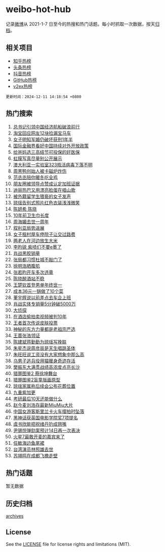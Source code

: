 # weibo-hot-hub

记录[微博](https://www.weibo.com)从 2021-1-7 日至今的热搜和热门话题。每小时抓取一次数据，按天[归档](archives)。

## 相关项目

- [知乎热榜](https://github.com/lonnyzhang423/zhihu-hot-hub)
- [头条热榜](https://github.com/lonnyzhang423/toutiao-hot-hub)
- [抖音热榜](https://github.com/lonnyzhang423/douyin-hot-hub)
- [GitHub热榜](https://github.com/lonnyzhang423/github-hot-hub)
- [v2ex热榜](https://github.com/lonnyzhang423/v2ex-hot-hub)


`更新时间：2024-12-11 14:18:54 +0800`

## 热门搜索

1. [总书记引领中国经济航船破浪前行](https://m.weibo.cn/search?containerid=100103type%3D1%26t%3D10%26q%3D%23%E6%80%BB%E4%B9%A6%E8%AE%B0%E5%BC%95%E9%A2%86%E4%B8%AD%E5%9B%BD%E7%BB%8F%E6%B5%8E%E8%88%AA%E8%88%B9%E7%A0%B4%E6%B5%AA%E5%89%8D%E8%A1%8C%23&stream_entry_id=51&isnewpage=1&extparam=seat%3D1%26cate%3D10103%26pos%3D0%26filter_type%3Drealtimehot%26stream_entry_id%3D51%26c_type%3D51%26q%3D%2523%25E6%2580%25BB%25E4%25B9%25A6%25E8%25AE%25B0%25E5%25BC%2595%25E9%25A2%2586%25E4%25B8%25AD%25E5%259B%25BD%25E7%25BB%258F%25E6%25B5%258E%25E8%2588%25AA%25E8%2588%25B9%25E7%25A0%25B4%25E6%25B5%25AA%25E5%2589%258D%25E8%25A1%258C%2523%26dgr%3D0%26display_time%3D1733897932%26pre_seqid%3D173389793282103140702131)
1. [淘宝回应网友12块捡漏宝马车](https://m.weibo.cn/search?containerid=100103type%3D1%26t%3D10%26q%3D%23%E6%B7%98%E5%AE%9D%E5%9B%9E%E5%BA%94%E7%BD%91%E5%8F%8B12%E5%9D%97%E6%8D%A1%E6%BC%8F%E5%AE%9D%E9%A9%AC%E8%BD%A6%23&stream_entry_id=31&isnewpage=1&extparam=seat%3D1%26flag%3D1%26filter_type%3Drealtimehot%26realpos%3D1%26c_type%3D31%26pos%3D0%26cate%3D5001%26lcate%3D5001%26stream_entry_id%3D31%26band_rank%3D1%26q%3D%2523%25E6%25B7%2598%25E5%25AE%259D%25E5%259B%259E%25E5%25BA%2594%25E7%25BD%2591%25E5%258F%258B12%25E5%259D%2597%25E6%258D%25A1%25E6%25BC%258F%25E5%25AE%259D%25E9%25A9%25AC%25E8%25BD%25A6%2523%26dgr%3D0%26display_time%3D1733897932%26pre_seqid%3D173389793282103140702131)
1. [女子明知军婚仍破坏获刑1年半](https://m.weibo.cn/search?containerid=100103type%3D1%26t%3D10%26q%3D%23%E5%A5%B3%E5%AD%90%E6%98%8E%E7%9F%A5%E5%86%9B%E5%A9%9A%E4%BB%8D%E7%A0%B4%E5%9D%8F%E8%8E%B7%E5%88%911%E5%B9%B4%E5%8D%8A%23&stream_entry_id=31&isnewpage=1&extparam=seat%3D1%26flag%3D1%26filter_type%3Drealtimehot%26realpos%3D2%26c_type%3D31%26pos%3D1%26cate%3D5001%26lcate%3D5001%26stream_entry_id%3D31%26band_rank%3D2%26q%3D%2523%25E5%25A5%25B3%25E5%25AD%2590%25E6%2598%258E%25E7%259F%25A5%25E5%2586%259B%25E5%25A9%259A%25E4%25BB%258D%25E7%25A0%25B4%25E5%259D%258F%25E8%258E%25B7%25E5%2588%25911%25E5%25B9%25B4%25E5%258D%258A%2523%26dgr%3D0%26display_time%3D1733897932%26pre_seqid%3D173389793282103140702131)
1. [国际金融界看好中国持续对外开放政策](https://m.weibo.cn/search?containerid=100103type%3D1%26t%3D10%26q%3D%23%E5%9B%BD%E9%99%85%E9%87%91%E8%9E%8D%E7%95%8C%E7%9C%8B%E5%A5%BD%E4%B8%AD%E5%9B%BD%E6%8C%81%E7%BB%AD%E5%AF%B9%E5%A4%96%E5%BC%80%E6%94%BE%E6%94%BF%E7%AD%96%23&stream_entry_id=31&isnewpage=1&extparam=seat%3D1%26flag%3D0%26filter_type%3Drealtimehot%26realpos%3D3%26c_type%3D31%26pos%3D2%26cate%3D5001%26lcate%3D5001%26stream_entry_id%3D31%26band_rank%3D3%26q%3D%2523%25E5%259B%25BD%25E9%2599%2585%25E9%2587%2591%25E8%259E%258D%25E7%2595%258C%25E7%259C%258B%25E5%25A5%25BD%25E4%25B8%25AD%25E5%259B%25BD%25E6%258C%2581%25E7%25BB%25AD%25E5%25AF%25B9%25E5%25A4%2596%25E5%25BC%2580%25E6%2594%25BE%25E6%2594%25BF%25E7%25AD%2596%2523%26dgr%3D0%26display_time%3D1733897932%26pre_seqid%3D173389793282103140702131)
1. [给爸妈选三高结节可投保的好医保](https://m.weibo.cn/search?containerid=100103type%3D1%26t%3D10%26q%3D%23%E7%BB%99%E7%88%B8%E5%A6%88%E9%80%89%E4%B8%89%E9%AB%98%E7%BB%93%E8%8A%82%E5%8F%AF%E6%8A%95%E4%BF%9D%E7%9A%84%E5%A5%BD%E5%8C%BB%E4%BF%9D%23&stream_entry_id=31&isnewpage=1&extparam=seat%3D1%26adid%3D267642%26filter_type%3Drealtimehot%26c_type%3D31%26pos%3D3%26cate%3D5001%26lcate%3D5001%26is_ad_pos%3D1%26topic_ad%3D1%26stream_entry_id%3D31%26band_rank%3D4%26q%3D%2523%25E7%25BB%2599%25E7%2588%25B8%25E5%25A6%2588%25E9%2580%2589%25E4%25B8%2589%25E9%25AB%2598%25E7%25BB%2593%25E8%258A%2582%25E5%258F%25AF%25E6%258A%2595%25E4%25BF%259D%25E7%259A%2584%25E5%25A5%25BD%25E5%258C%25BB%25E4%25BF%259D%2523%26dgr%3D0%26display_time%3D1733897932%26pre_seqid%3D173389793282103140702131)
1. [虹膜写真尽量别公开展示](https://m.weibo.cn/search?containerid=100103type%3D1%26t%3D10%26q%3D%23%E8%99%B9%E8%86%9C%E5%86%99%E7%9C%9F%E5%B0%BD%E9%87%8F%E5%88%AB%E5%85%AC%E5%BC%80%E5%B1%95%E7%A4%BA%23&stream_entry_id=31&isnewpage=1&extparam=seat%3D1%26flag%3D1%26filter_type%3Drealtimehot%26realpos%3D4%26c_type%3D31%26pos%3D4%26cate%3D5001%26lcate%3D5001%26stream_entry_id%3D31%26band_rank%3D4%26q%3D%2523%25E8%2599%25B9%25E8%2586%259C%25E5%2586%2599%25E7%259C%259F%25E5%25B0%25BD%25E9%2587%258F%25E5%2588%25AB%25E5%2585%25AC%25E5%25BC%2580%25E5%25B1%2595%25E7%25A4%25BA%2523%26dgr%3D0%26display_time%3D1733897932%26pre_seqid%3D173389793282103140702131)
1. [澳大利亚一实验室323瓶活病毒下落不明](https://m.weibo.cn/search?containerid=100103type%3D1%26t%3D10%26q%3D%23%E6%BE%B3%E5%A4%A7%E5%88%A9%E4%BA%9A%E4%B8%80%E5%AE%9E%E9%AA%8C%E5%AE%A4323%E7%93%B6%E6%B4%BB%E7%97%85%E6%AF%92%E4%B8%8B%E8%90%BD%E4%B8%8D%E6%98%8E%23&stream_entry_id=31&isnewpage=1&extparam=seat%3D1%26flag%3D0%26filter_type%3Drealtimehot%26realpos%3D5%26c_type%3D31%26pos%3D5%26cate%3D5001%26lcate%3D5001%26stream_entry_id%3D31%26band_rank%3D5%26q%3D%2523%25E6%25BE%25B3%25E5%25A4%25A7%25E5%2588%25A9%25E4%25BA%259A%25E4%25B8%2580%25E5%25AE%259E%25E9%25AA%258C%25E5%25AE%25A4323%25E7%2593%25B6%25E6%25B4%25BB%25E7%2597%2585%25E6%25AF%2592%25E4%25B8%258B%25E8%2590%25BD%25E4%25B8%258D%25E6%2598%258E%2523%26dgr%3D0%26display_time%3D1733897932%26pre_seqid%3D173389793282103140702131)
1. [周黑鸭创始人被卡磁炉炸伤](https://m.weibo.cn/search?containerid=100103type%3D1%26t%3D10%26q%3D%23%E5%91%A8%E9%BB%91%E9%B8%AD%E5%88%9B%E5%A7%8B%E4%BA%BA%E8%A2%AB%E5%8D%A1%E7%A3%81%E7%82%89%E7%82%B8%E4%BC%A4%23&stream_entry_id=31&isnewpage=1&extparam=seat%3D1%26flag%3D2%26filter_type%3Drealtimehot%26realpos%3D6%26c_type%3D31%26pos%3D6%26cate%3D5001%26lcate%3D5001%26stream_entry_id%3D31%26band_rank%3D6%26q%3D%2523%25E5%2591%25A8%25E9%25BB%2591%25E9%25B8%25AD%25E5%2588%259B%25E5%25A7%258B%25E4%25BA%25BA%25E8%25A2%25AB%25E5%258D%25A1%25E7%25A3%2581%25E7%2582%2589%25E7%2582%25B8%25E4%25BC%25A4%2523%26dgr%3D0%26display_time%3D1733897932%26pre_seqid%3D173389793282103140702131)
1. [范丞丞陪你暖冬吃全鸡](https://m.weibo.cn/search?containerid=100103type%3D1%26t%3D10%26q%3D%23%E8%8C%83%E4%B8%9E%E4%B8%9E%E9%99%AA%E4%BD%A0%E6%9A%96%E5%86%AC%E5%90%83%E5%85%A8%E9%B8%A1%23&stream_entry_id=31&isnewpage=1&extparam=seat%3D1%26adid%3D267783%26filter_type%3Drealtimehot%26c_type%3D31%26pos%3D7%26cate%3D5001%26lcate%3D5001%26is_ad_pos%3D1%26topic_ad%3D1%26stream_entry_id%3D31%26band_rank%3D7%26q%3D%2523%25E8%258C%2583%25E4%25B8%259E%25E4%25B8%259E%25E9%2599%25AA%25E4%25BD%25A0%25E6%259A%2596%25E5%2586%25AC%25E5%2590%2583%25E5%2585%25A8%25E9%25B8%25A1%2523%26dgr%3D0%26display_time%3D1733897932%26pre_seqid%3D173389793282103140702131)
1. [朋友圈被领导点赞成认定加班证据](https://m.weibo.cn/search?containerid=100103type%3D1%26t%3D10%26q%3D%23%E6%9C%8B%E5%8F%8B%E5%9C%88%E8%A2%AB%E9%A2%86%E5%AF%BC%E7%82%B9%E8%B5%9E%E6%88%90%E8%AE%A4%E5%AE%9A%E5%8A%A0%E7%8F%AD%E8%AF%81%E6%8D%AE%23&stream_entry_id=31&isnewpage=1&extparam=seat%3D1%26flag%3D0%26filter_type%3Drealtimehot%26realpos%3D7%26c_type%3D31%26pos%3D8%26cate%3D5001%26lcate%3D5001%26stream_entry_id%3D31%26band_rank%3D7%26q%3D%2523%25E6%259C%258B%25E5%258F%258B%25E5%259C%2588%25E8%25A2%25AB%25E9%25A2%2586%25E5%25AF%25BC%25E7%2582%25B9%25E8%25B5%259E%25E6%2588%2590%25E8%25AE%25A4%25E5%25AE%259A%25E5%258A%25A0%25E7%258F%25AD%25E8%25AF%2581%25E6%258D%25AE%2523%26dgr%3D0%26display_time%3D1733897932%26pre_seqid%3D173389793282103140702131)
1. [迪丽热巴又用漂亮脸蛋在唱山歌](https://m.weibo.cn/search?containerid=100103type%3D1%26t%3D10%26q%3D%23%E8%BF%AA%E4%B8%BD%E7%83%AD%E5%B7%B4%E5%8F%88%E7%94%A8%E6%BC%82%E4%BA%AE%E8%84%B8%E8%9B%8B%E5%9C%A8%E5%94%B1%E5%B1%B1%E6%AD%8C%23&stream_entry_id=31&isnewpage=1&extparam=seat%3D1%26flag%3D1%26filter_type%3Drealtimehot%26realpos%3D8%26c_type%3D31%26pos%3D9%26cate%3D5001%26lcate%3D5001%26stream_entry_id%3D31%26band_rank%3D8%26q%3D%2523%25E8%25BF%25AA%25E4%25B8%25BD%25E7%2583%25AD%25E5%25B7%25B4%25E5%258F%2588%25E7%2594%25A8%25E6%25BC%2582%25E4%25BA%25AE%25E8%2584%25B8%25E8%259B%258B%25E5%259C%25A8%25E5%2594%25B1%25E5%25B1%25B1%25E6%25AD%258C%2523%26dgr%3D0%26display_time%3D1733897932%26pre_seqid%3D173389793282103140702131)
1. [被外籍留学生猥亵的女子发声](https://m.weibo.cn/search?containerid=100103type%3D1%26t%3D10%26q%3D%23%E8%A2%AB%E5%A4%96%E7%B1%8D%E7%95%99%E5%AD%A6%E7%94%9F%E7%8C%A5%E4%BA%B5%E7%9A%84%E5%A5%B3%E5%AD%90%E5%8F%91%E5%A3%B0%23&stream_entry_id=31&isnewpage=1&extparam=seat%3D1%26flag%3D0%26filter_type%3Drealtimehot%26realpos%3D9%26c_type%3D31%26pos%3D10%26cate%3D5001%26lcate%3D5001%26stream_entry_id%3D31%26band_rank%3D9%26q%3D%2523%25E8%25A2%25AB%25E5%25A4%2596%25E7%25B1%258D%25E7%2595%2599%25E5%25AD%25A6%25E7%2594%259F%25E7%258C%25A5%25E4%25BA%25B5%25E7%259A%2584%25E5%25A5%25B3%25E5%25AD%2590%25E5%258F%2591%25E5%25A3%25B0%2523%26dgr%3D0%26display_time%3D1733897932%26pre_seqid%3D173389793282103140702131)
1. [琼瑶告别式照片红色衣装浅浅微笑](https://m.weibo.cn/search?containerid=100103type%3D1%26t%3D10%26q%3D%23%E7%90%BC%E7%91%B6%E5%91%8A%E5%88%AB%E5%BC%8F%E7%85%A7%E7%89%87%E7%BA%A2%E8%89%B2%E8%A1%A3%E8%A3%85%E6%B5%85%E6%B5%85%E5%BE%AE%E7%AC%91%23&stream_entry_id=31&isnewpage=1&extparam=seat%3D1%26flag%3D1%26filter_type%3Drealtimehot%26realpos%3D10%26c_type%3D31%26pos%3D11%26cate%3D5001%26lcate%3D5001%26stream_entry_id%3D31%26band_rank%3D10%26q%3D%2523%25E7%2590%25BC%25E7%2591%25B6%25E5%2591%258A%25E5%2588%25AB%25E5%25BC%258F%25E7%2585%25A7%25E7%2589%2587%25E7%25BA%25A2%25E8%2589%25B2%25E8%25A1%25A3%25E8%25A3%2585%25E6%25B5%2585%25E6%25B5%2585%25E5%25BE%25AE%25E7%25AC%2591%2523%26dgr%3D0%26display_time%3D1733897932%26pre_seqid%3D173389793282103140702131)
1. [陈妍希 陈晓](https://m.weibo.cn/search?containerid=100103type%3D1%26t%3D10%26q%3D%E9%99%88%E5%A6%8D%E5%B8%8C+%E9%99%88%E6%99%93&stream_entry_id=31&isnewpage=1&extparam=seat%3D1%26flag%3D2%26filter_type%3Drealtimehot%26realpos%3D11%26c_type%3D31%26pos%3D12%26cate%3D5001%26lcate%3D5001%26stream_entry_id%3D31%26band_rank%3D11%26q%3D%25E9%2599%2588%25E5%25A6%258D%25E5%25B8%258C%2520%25E9%2599%2588%25E6%2599%2593%26dgr%3D0%26display_time%3D1733897932%26pre_seqid%3D173389793282103140702131)
1. [10年前卫生巾长度](https://m.weibo.cn/search?containerid=100103type%3D1%26t%3D10%26q%3D%2310%E5%B9%B4%E5%89%8D%E5%8D%AB%E7%94%9F%E5%B7%BE%E9%95%BF%E5%BA%A6%23&stream_entry_id=31&isnewpage=1&extparam=seat%3D1%26flag%3D1%26filter_type%3Drealtimehot%26realpos%3D12%26c_type%3D31%26pos%3D13%26cate%3D5001%26lcate%3D5001%26stream_entry_id%3D31%26band_rank%3D12%26q%3D%252310%25E5%25B9%25B4%25E5%2589%258D%25E5%258D%25AB%25E7%2594%259F%25E5%25B7%25BE%25E9%2595%25BF%25E5%25BA%25A6%2523%26dgr%3D0%26display_time%3D1733897932%26pre_seqid%3D173389793282103140702131)
1. [周海媚去世一周年](https://m.weibo.cn/search?containerid=100103type%3D1%26t%3D10%26q%3D%23%E5%91%A8%E6%B5%B7%E5%AA%9A%E5%8E%BB%E4%B8%96%E4%B8%80%E5%91%A8%E5%B9%B4%23&stream_entry_id=31&isnewpage=1&extparam=seat%3D1%26flag%3D1%26filter_type%3Drealtimehot%26realpos%3D13%26c_type%3D31%26pos%3D14%26cate%3D5001%26lcate%3D5001%26stream_entry_id%3D31%26band_rank%3D13%26q%3D%2523%25E5%2591%25A8%25E6%25B5%25B7%25E5%25AA%259A%25E5%258E%25BB%25E4%25B8%2596%25E4%25B8%2580%25E5%2591%25A8%25E5%25B9%25B4%2523%26dgr%3D0%26display_time%3D1733897932%26pre_seqid%3D173389793282103140702131)
1. [叙利亚局势进展](https://m.weibo.cn/search?containerid=100103type%3D1%26t%3D10%26q%3D%23%E5%8F%99%E5%88%A9%E4%BA%9A%E5%B1%80%E5%8A%BF%E8%BF%9B%E5%B1%95%23&stream_entry_id=31&isnewpage=1&extparam=seat%3D1%26flag%3D0%26filter_type%3Drealtimehot%26realpos%3D14%26c_type%3D31%26pos%3D15%26cate%3D5001%26lcate%3D5001%26stream_entry_id%3D31%26band_rank%3D14%26q%3D%2523%25E5%258F%2599%25E5%2588%25A9%25E4%25BA%259A%25E5%25B1%2580%25E5%258A%25BF%25E8%25BF%259B%25E5%25B1%2595%2523%26dgr%3D0%26display_time%3D1733897932%26pre_seqid%3D173389793282103140702131)
1. [女子租村屋车停院子让交过路费](https://m.weibo.cn/search?containerid=100103type%3D1%26t%3D10%26q%3D%23%E5%A5%B3%E5%AD%90%E7%A7%9F%E6%9D%91%E5%B1%8B%E8%BD%A6%E5%81%9C%E9%99%A2%E5%AD%90%E8%AE%A9%E4%BA%A4%E8%BF%87%E8%B7%AF%E8%B4%B9%23&stream_entry_id=31&isnewpage=1&extparam=seat%3D1%26flag%3D1%26filter_type%3Drealtimehot%26realpos%3D15%26c_type%3D31%26pos%3D16%26cate%3D5001%26lcate%3D5001%26stream_entry_id%3D31%26band_rank%3D15%26q%3D%2523%25E5%25A5%25B3%25E5%25AD%2590%25E7%25A7%259F%25E6%259D%2591%25E5%25B1%258B%25E8%25BD%25A6%25E5%2581%259C%25E9%2599%25A2%25E5%25AD%2590%25E8%25AE%25A9%25E4%25BA%25A4%25E8%25BF%2587%25E8%25B7%25AF%25E8%25B4%25B9%2523%26dgr%3D0%26display_time%3D1733897932%26pre_seqid%3D173389793282103140702131)
1. [两老人在河边放生大米](https://m.weibo.cn/search?containerid=100103type%3D1%26t%3D10%26q%3D%23%E4%B8%A4%E8%80%81%E4%BA%BA%E5%9C%A8%E6%B2%B3%E8%BE%B9%E6%94%BE%E7%94%9F%E5%A4%A7%E7%B1%B3%23&stream_entry_id=31&isnewpage=1&extparam=seat%3D1%26flag%3D0%26filter_type%3Drealtimehot%26realpos%3D16%26c_type%3D31%26pos%3D17%26cate%3D5001%26lcate%3D5001%26stream_entry_id%3D31%26band_rank%3D16%26q%3D%2523%25E4%25B8%25A4%25E8%2580%2581%25E4%25BA%25BA%25E5%259C%25A8%25E6%25B2%25B3%25E8%25BE%25B9%25E6%2594%25BE%25E7%2594%259F%25E5%25A4%25A7%25E7%25B1%25B3%2523%26dgr%3D0%26display_time%3D1733897932%26pre_seqid%3D173389793282103140702131)
1. [李昀锐 紫啧们不要e墨了](https://m.weibo.cn/search?containerid=100103type%3D1%26t%3D10%26q%3D%E6%9D%8E%E6%98%80%E9%94%90+%E7%B4%AB%E5%95%A7%E4%BB%AC%E4%B8%8D%E8%A6%81e%E5%A2%A8%E4%BA%86&stream_entry_id=31&isnewpage=1&extparam=seat%3D1%26flag%3D0%26filter_type%3Drealtimehot%26realpos%3D17%26c_type%3D31%26pos%3D18%26cate%3D5001%26lcate%3D5001%26stream_entry_id%3D31%26band_rank%3D17%26q%3D%25E6%259D%258E%25E6%2598%2580%25E9%2594%2590%2520%25E7%25B4%25AB%25E5%2595%25A7%25E4%25BB%25AC%25E4%25B8%258D%25E8%25A6%2581e%25E5%25A2%25A8%25E4%25BA%2586%26dgr%3D0%26display_time%3D1733897932%26pre_seqid%3D173389793282103140702131)
1. [肖战黑胶销量](https://m.weibo.cn/search?containerid=100103type%3D1%26t%3D10%26q%3D%23%E8%82%96%E6%88%98%E9%BB%91%E8%83%B6%E9%94%80%E9%87%8F%23&stream_entry_id=31&isnewpage=1&extparam=seat%3D1%26flag%3D1%26filter_type%3Drealtimehot%26realpos%3D18%26c_type%3D31%26pos%3D19%26cate%3D5001%26lcate%3D5001%26stream_entry_id%3D31%26band_rank%3D18%26q%3D%2523%25E8%2582%2596%25E6%2588%2598%25E9%25BB%2591%25E8%2583%25B6%25E9%2594%2580%25E9%2587%258F%2523%26dgr%3D0%26display_time%3D1733897932%26pre_seqid%3D173389793282103140702131)
1. [张局都习惯杜城不敲门了](https://m.weibo.cn/search?containerid=100103type%3D1%26t%3D10%26q%3D%E5%BC%A0%E5%B1%80%E9%83%BD%E4%B9%A0%E6%83%AF%E6%9D%9C%E5%9F%8E%E4%B8%8D%E6%95%B2%E9%97%A8%E4%BA%86&stream_entry_id=31&isnewpage=1&extparam=seat%3D1%26flag%3D1%26filter_type%3Drealtimehot%26realpos%3D19%26c_type%3D31%26pos%3D20%26cate%3D5001%26lcate%3D5001%26stream_entry_id%3D31%26band_rank%3D19%26q%3D%25E5%25BC%25A0%25E5%25B1%2580%25E9%2583%25BD%25E4%25B9%25A0%25E6%2583%25AF%25E6%259D%259C%25E5%259F%258E%25E4%25B8%258D%25E6%2595%25B2%25E9%2597%25A8%25E4%25BA%2586%26dgr%3D0%26display_time%3D1733897932%26pre_seqid%3D173389793282103140702131)
1. [徐明浩晒腹肌](https://m.weibo.cn/search?containerid=100103type%3D1%26t%3D10%26q%3D%E5%BE%90%E6%98%8E%E6%B5%A9%E6%99%92%E8%85%B9%E8%82%8C&stream_entry_id=31&isnewpage=1&extparam=seat%3D1%26flag%3D1%26filter_type%3Drealtimehot%26realpos%3D20%26c_type%3D31%26pos%3D21%26cate%3D5001%26lcate%3D5001%26stream_entry_id%3D31%26band_rank%3D20%26q%3D%25E5%25BE%2590%25E6%2598%258E%25E6%25B5%25A9%25E6%2599%2592%25E8%2585%25B9%25E8%2582%258C%26dgr%3D0%26display_time%3D1733897932%26pre_seqid%3D173389793282103140702131)
1. [张若昀开车多次违章](https://m.weibo.cn/search?containerid=100103type%3D1%26t%3D10%26q%3D%23%E5%BC%A0%E8%8B%A5%E6%98%80%E5%BC%80%E8%BD%A6%E5%A4%9A%E6%AC%A1%E8%BF%9D%E7%AB%A0%23&stream_entry_id=31&isnewpage=1&extparam=seat%3D1%26flag%3D2%26filter_type%3Drealtimehot%26realpos%3D21%26c_type%3D31%26pos%3D22%26cate%3D5001%26lcate%3D5001%26stream_entry_id%3D31%26band_rank%3D21%26q%3D%2523%25E5%25BC%25A0%25E8%258B%25A5%25E6%2598%2580%25E5%25BC%2580%25E8%25BD%25A6%25E5%25A4%259A%25E6%25AC%25A1%25E8%25BF%259D%25E7%25AB%25A0%2523%26dgr%3D0%26display_time%3D1733897932%26pre_seqid%3D173389793282103140702131)
1. [陈晓醉酒站不稳](https://m.weibo.cn/search?containerid=100103type%3D1%26t%3D10%26q%3D%23%E9%99%88%E6%99%93%E9%86%89%E9%85%92%E7%AB%99%E4%B8%8D%E7%A8%B3%23&stream_entry_id=31&isnewpage=1&extparam=seat%3D1%26flag%3D2%26filter_type%3Drealtimehot%26realpos%3D22%26c_type%3D31%26pos%3D23%26cate%3D5001%26lcate%3D5001%26stream_entry_id%3D31%26band_rank%3D22%26q%3D%2523%25E9%2599%2588%25E6%2599%2593%25E9%2586%2589%25E9%2585%2592%25E7%25AB%2599%25E4%25B8%258D%25E7%25A8%25B3%2523%26dgr%3D0%26display_time%3D1733897932%26pre_seqid%3D173389793282103140702131)
1. [王楚钦首登男单年终世一](https://m.weibo.cn/search?containerid=100103type%3D1%26t%3D10%26q%3D%23%E7%8E%8B%E6%A5%9A%E9%92%A6%E9%A6%96%E7%99%BB%E7%94%B7%E5%8D%95%E5%B9%B4%E7%BB%88%E4%B8%96%E4%B8%80%23&stream_entry_id=31&isnewpage=1&extparam=seat%3D1%26flag%3D1%26filter_type%3Drealtimehot%26realpos%3D23%26c_type%3D31%26pos%3D24%26cate%3D5001%26lcate%3D5001%26stream_entry_id%3D31%26band_rank%3D23%26q%3D%2523%25E7%258E%258B%25E6%25A5%259A%25E9%2592%25A6%25E9%25A6%2596%25E7%2599%25BB%25E7%2594%25B7%25E5%258D%2595%25E5%25B9%25B4%25E7%25BB%2588%25E4%25B8%2596%25E4%25B8%2580%2523%26dgr%3D0%26display_time%3D1733897932%26pre_seqid%3D173389793282103140702131)
1. [成本36元一锅做了10个菜](https://m.weibo.cn/search?containerid=100103type%3D1%26t%3D10%26q%3D%E6%88%90%E6%9C%AC36%E5%85%83%E4%B8%80%E9%94%85%E5%81%9A%E4%BA%8610%E4%B8%AA%E8%8F%9C&stream_entry_id=31&isnewpage=1&extparam=seat%3D1%26flag%3D0%26filter_type%3Drealtimehot%26realpos%3D24%26c_type%3D31%26pos%3D25%26cate%3D5001%26lcate%3D5001%26stream_entry_id%3D31%26band_rank%3D24%26q%3D%25E6%2588%2590%25E6%259C%25AC36%25E5%2585%2583%25E4%25B8%2580%25E9%2594%2585%25E5%2581%259A%25E4%25BA%258610%25E4%25B8%25AA%25E8%258F%259C%26dgr%3D0%26display_time%3D1733897932%26pre_seqid%3D173389793282103140702131)
1. [董宇辉说以前差点去车企上班](https://m.weibo.cn/search?containerid=100103type%3D1%26t%3D10%26q%3D%23%E8%91%A3%E5%AE%87%E8%BE%89%E8%AF%B4%E4%BB%A5%E5%89%8D%E5%B7%AE%E7%82%B9%E5%8E%BB%E8%BD%A6%E4%BC%81%E4%B8%8A%E7%8F%AD%23&stream_entry_id=31&isnewpage=1&extparam=seat%3D1%26flag%3D1%26filter_type%3Drealtimehot%26realpos%3D25%26c_type%3D31%26pos%3D26%26cate%3D5001%26lcate%3D5001%26stream_entry_id%3D31%26band_rank%3D25%26q%3D%2523%25E8%2591%25A3%25E5%25AE%2587%25E8%25BE%2589%25E8%25AF%25B4%25E4%25BB%25A5%25E5%2589%258D%25E5%25B7%25AE%25E7%2582%25B9%25E5%258E%25BB%25E8%25BD%25A6%25E4%25BC%2581%25E4%25B8%258A%25E7%258F%25AD%2523%26dgr%3D0%26display_time%3D1733897932%26pre_seqid%3D173389793282103140702131)
1. [肖战实体专销量5分钟破5000万](https://m.weibo.cn/search?containerid=100103type%3D1%26t%3D10%26q%3D%23%E8%82%96%E6%88%98%E5%AE%9E%E4%BD%93%E4%B8%93%E9%94%80%E9%87%8F5%E5%88%86%E9%92%9F%E7%A0%B45000%E4%B8%87%23&stream_entry_id=31&isnewpage=1&extparam=seat%3D1%26flag%3D0%26filter_type%3Drealtimehot%26realpos%3D26%26c_type%3D31%26pos%3D27%26cate%3D5001%26lcate%3D5001%26stream_entry_id%3D31%26band_rank%3D26%26q%3D%2523%25E8%2582%2596%25E6%2588%2598%25E5%25AE%259E%25E4%25BD%2593%25E4%25B8%2593%25E9%2594%2580%25E9%2587%258F5%25E5%2588%2586%25E9%2592%259F%25E7%25A0%25B45000%25E4%25B8%2587%2523%26dgr%3D0%26display_time%3D1733897932%26pre_seqid%3D173389793282103140702131)
1. [大侦探](https://m.weibo.cn/search?containerid=100103type%3D1%26t%3D10%26q%3D%E5%A4%A7%E4%BE%A6%E6%8E%A2&stream_entry_id=31&isnewpage=1&extparam=seat%3D1%26flag%3D0%26filter_type%3Drealtimehot%26realpos%3D27%26c_type%3D31%26pos%3D28%26cate%3D5001%26lcate%3D5001%26stream_entry_id%3D31%26band_rank%3D27%26q%3D%25E5%25A4%25A7%25E4%25BE%25A6%25E6%258E%25A2%26dgr%3D0%26display_time%3D1733897932%26pre_seqid%3D173389793282103140702131)
1. [在酒店偷拍卖视频被判10年](https://m.weibo.cn/search?containerid=100103type%3D1%26t%3D10%26q%3D%23%E5%9C%A8%E9%85%92%E5%BA%97%E5%81%B7%E6%8B%8D%E5%8D%96%E8%A7%86%E9%A2%91%E8%A2%AB%E5%88%A410%E5%B9%B4%23&stream_entry_id=31&isnewpage=1&extparam=seat%3D1%26flag%3D1%26filter_type%3Drealtimehot%26realpos%3D28%26c_type%3D31%26pos%3D29%26cate%3D5001%26lcate%3D5001%26stream_entry_id%3D31%26band_rank%3D28%26q%3D%2523%25E5%259C%25A8%25E9%2585%2592%25E5%25BA%2597%25E5%2581%25B7%25E6%258B%258D%25E5%258D%2596%25E8%25A7%2586%25E9%25A2%2591%25E8%25A2%25AB%25E5%2588%25A410%25E5%25B9%25B4%2523%26dgr%3D0%26display_time%3D1733897932%26pre_seqid%3D173389793282103140702131)
1. [王者首次传说皮肤投票](https://m.weibo.cn/search?containerid=100103type%3D1%26t%3D10%26q%3D%23%E7%8E%8B%E8%80%85%E9%A6%96%E6%AC%A1%E4%BC%A0%E8%AF%B4%E7%9A%AE%E8%82%A4%E6%8A%95%E7%A5%A8%23&stream_entry_id=31&isnewpage=1&extparam=seat%3D1%26flag%3D1%26filter_type%3Drealtimehot%26realpos%3D29%26c_type%3D31%26pos%3D30%26cate%3D5001%26lcate%3D5001%26stream_entry_id%3D31%26band_rank%3D29%26q%3D%2523%25E7%258E%258B%25E8%2580%2585%25E9%25A6%2596%25E6%25AC%25A1%25E4%25BC%25A0%25E8%25AF%25B4%25E7%259A%25AE%25E8%2582%25A4%25E6%258A%2595%25E7%25A5%25A8%2523%26dgr%3D0%26display_time%3D1733897932%26pre_seqid%3D173389793282103140702131)
1. [神秘的东方力量都是老祖宗严选](https://m.weibo.cn/search?containerid=100103type%3D1%26t%3D10%26q%3D%E7%A5%9E%E7%A7%98%E7%9A%84%E4%B8%9C%E6%96%B9%E5%8A%9B%E9%87%8F%E9%83%BD%E6%98%AF%E8%80%81%E7%A5%96%E5%AE%97%E4%B8%A5%E9%80%89&stream_entry_id=31&isnewpage=1&extparam=seat%3D1%26flag%3D1%26filter_type%3Drealtimehot%26realpos%3D30%26c_type%3D31%26pos%3D31%26cate%3D5001%26lcate%3D5001%26stream_entry_id%3D31%26band_rank%3D30%26q%3D%25E7%25A5%259E%25E7%25A7%2598%25E7%259A%2584%25E4%25B8%259C%25E6%2596%25B9%25E5%258A%259B%25E9%2587%258F%25E9%2583%25BD%25E6%2598%25AF%25E8%2580%2581%25E7%25A5%2596%25E5%25AE%2597%25E4%25B8%25A5%25E9%2580%2589%26dgr%3D0%26display_time%3D1733897932%26pre_seqid%3D173389793282103140702131)
1. [王蔷张浩领证](https://m.weibo.cn/search?containerid=100103type%3D1%26t%3D10%26q%3D%23%E7%8E%8B%E8%94%B7%E5%BC%A0%E6%B5%A9%E9%A2%86%E8%AF%81%23&stream_entry_id=31&isnewpage=1&extparam=seat%3D1%26flag%3D1%26filter_type%3Drealtimehot%26realpos%3D31%26c_type%3D31%26pos%3D32%26cate%3D5001%26lcate%3D5001%26stream_entry_id%3D31%26band_rank%3D31%26q%3D%2523%25E7%258E%258B%25E8%2594%25B7%25E5%25BC%25A0%25E6%25B5%25A9%25E9%25A2%2586%25E8%25AF%2581%2523%26dgr%3D0%26display_time%3D1733897932%26pre_seqid%3D173389793282103140702131)
1. [陈建斌蒋勤勤为琼瑶写挽联](https://m.weibo.cn/search?containerid=100103type%3D1%26t%3D10%26q%3D%23%E9%99%88%E5%BB%BA%E6%96%8C%E8%92%8B%E5%8B%A4%E5%8B%A4%E4%B8%BA%E7%90%BC%E7%91%B6%E5%86%99%E6%8C%BD%E8%81%94%23&stream_entry_id=31&isnewpage=1&extparam=seat%3D1%26flag%3D1%26filter_type%3Drealtimehot%26realpos%3D32%26c_type%3D31%26pos%3D33%26cate%3D5001%26lcate%3D5001%26stream_entry_id%3D31%26band_rank%3D32%26q%3D%2523%25E9%2599%2588%25E5%25BB%25BA%25E6%2596%258C%25E8%2592%258B%25E5%258B%25A4%25E5%258B%25A4%25E4%25B8%25BA%25E7%2590%25BC%25E7%2591%25B6%25E5%2586%2599%25E6%258C%25BD%25E8%2581%2594%2523%26dgr%3D0%26display_time%3D1733897932%26pre_seqid%3D173389793282103140702131)
1. [朱星杰说周彦辰是天生唱跳圣体](https://m.weibo.cn/search?containerid=100103type%3D1%26t%3D10%26q%3D%E6%9C%B1%E6%98%9F%E6%9D%B0%E8%AF%B4%E5%91%A8%E5%BD%A6%E8%BE%B0%E6%98%AF%E5%A4%A9%E7%94%9F%E5%94%B1%E8%B7%B3%E5%9C%A3%E4%BD%93&stream_entry_id=31&isnewpage=1&extparam=seat%3D1%26flag%3D1%26filter_type%3Drealtimehot%26realpos%3D33%26c_type%3D31%26pos%3D34%26cate%3D5001%26lcate%3D5001%26stream_entry_id%3D31%26band_rank%3D33%26q%3D%25E6%259C%25B1%25E6%2598%259F%25E6%259D%25B0%25E8%25AF%25B4%25E5%2591%25A8%25E5%25BD%25A6%25E8%25BE%25B0%25E6%2598%25AF%25E5%25A4%25A9%25E7%2594%259F%25E5%2594%25B1%25E8%25B7%25B3%25E5%259C%25A3%25E4%25BD%2593%26dgr%3D0%26display_time%3D1733897932%26pre_seqid%3D173389793282103140702131)
1. [朱旺旺说工资没有大家想象中那么高](https://m.weibo.cn/search?containerid=100103type%3D1%26t%3D10%26q%3D%23%E6%9C%B1%E6%97%BA%E6%97%BA%E8%AF%B4%E5%B7%A5%E8%B5%84%E6%B2%A1%E6%9C%89%E5%A4%A7%E5%AE%B6%E6%83%B3%E8%B1%A1%E4%B8%AD%E9%82%A3%E4%B9%88%E9%AB%98%23&stream_entry_id=31&isnewpage=1&extparam=seat%3D1%26flag%3D0%26filter_type%3Drealtimehot%26realpos%3D34%26c_type%3D31%26pos%3D35%26cate%3D5001%26lcate%3D5001%26stream_entry_id%3D31%26band_rank%3D34%26q%3D%2523%25E6%259C%25B1%25E6%2597%25BA%25E6%2597%25BA%25E8%25AF%25B4%25E5%25B7%25A5%25E8%25B5%2584%25E6%25B2%25A1%25E6%259C%2589%25E5%25A4%25A7%25E5%25AE%25B6%25E6%2583%25B3%25E8%25B1%25A1%25E4%25B8%25AD%25E9%2582%25A3%25E4%25B9%2588%25E9%25AB%2598%2523%26dgr%3D0%26display_time%3D1733897932%26pre_seqid%3D173389793282103140702131)
1. [乌男子逃兵役用猫暖身奇迹存活](https://m.weibo.cn/search?containerid=100103type%3D1%26t%3D10%26q%3D%23%E4%B9%8C%E7%94%B7%E5%AD%90%E9%80%83%E5%85%B5%E5%BD%B9%E7%94%A8%E7%8C%AB%E6%9A%96%E8%BA%AB%E5%A5%87%E8%BF%B9%E5%AD%98%E6%B4%BB%23&stream_entry_id=31&isnewpage=1&extparam=seat%3D1%26flag%3D1%26filter_type%3Drealtimehot%26realpos%3D35%26c_type%3D31%26pos%3D36%26cate%3D5001%26lcate%3D5001%26stream_entry_id%3D31%26band_rank%3D35%26q%3D%2523%25E4%25B9%258C%25E7%2594%25B7%25E5%25AD%2590%25E9%2580%2583%25E5%2585%25B5%25E5%25BD%25B9%25E7%2594%25A8%25E7%258C%25AB%25E6%259A%2596%25E8%25BA%25AB%25E5%25A5%2587%25E8%25BF%25B9%25E5%25AD%2598%25E6%25B4%25BB%2523%26dgr%3D0%26display_time%3D1733897932%26pre_seqid%3D173389793282103140702131)
1. [樊振东大满贯战绩高浓度点亮长沙](https://m.weibo.cn/search?containerid=100103type%3D1%26t%3D10%26q%3D%23%E6%A8%8A%E6%8C%AF%E4%B8%9C%E5%A4%A7%E6%BB%A1%E8%B4%AF%E6%88%98%E7%BB%A9%E9%AB%98%E6%B5%93%E5%BA%A6%E7%82%B9%E4%BA%AE%E9%95%BF%E6%B2%99%23&stream_entry_id=31&isnewpage=1&extparam=seat%3D1%26flag%3D1%26filter_type%3Drealtimehot%26realpos%3D36%26c_type%3D31%26pos%3D37%26cate%3D5001%26lcate%3D5001%26stream_entry_id%3D31%26band_rank%3D36%26q%3D%2523%25E6%25A8%258A%25E6%258C%25AF%25E4%25B8%259C%25E5%25A4%25A7%25E6%25BB%25A1%25E8%25B4%25AF%25E6%2588%2598%25E7%25BB%25A9%25E9%25AB%2598%25E6%25B5%2593%25E5%25BA%25A6%25E7%2582%25B9%25E4%25BA%25AE%25E9%2595%25BF%25E6%25B2%2599%2523%26dgr%3D0%26display_time%3D1733897932%26pre_seqid%3D173389793282103140702131)
1. [猎罪图鉴2 蔡徐坤舞台](https://m.weibo.cn/search?containerid=100103type%3D1%26t%3D10%26q%3D%E7%8C%8E%E7%BD%AA%E5%9B%BE%E9%89%B42+%E8%94%A1%E5%BE%90%E5%9D%A4%E8%88%9E%E5%8F%B0&stream_entry_id=31&isnewpage=1&extparam=seat%3D1%26flag%3D1%26filter_type%3Drealtimehot%26realpos%3D37%26c_type%3D31%26pos%3D38%26cate%3D5001%26lcate%3D5001%26stream_entry_id%3D31%26band_rank%3D37%26q%3D%25E7%258C%258E%25E7%25BD%25AA%25E5%259B%25BE%25E9%2589%25B42%2520%25E8%2594%25A1%25E5%25BE%2590%25E5%259D%25A4%25E8%2588%259E%25E5%258F%25B0%26dgr%3D0%26display_time%3D1733897932%26pre_seqid%3D173389793282103140702131)
1. [猎罪图鉴2盲童版画原型](https://m.weibo.cn/search?containerid=100103type%3D1%26t%3D10%26q%3D%E7%8C%8E%E7%BD%AA%E5%9B%BE%E9%89%B42%E7%9B%B2%E7%AB%A5%E7%89%88%E7%94%BB%E5%8E%9F%E5%9E%8B&stream_entry_id=31&isnewpage=1&extparam=seat%3D1%26flag%3D1%26filter_type%3Drealtimehot%26realpos%3D38%26c_type%3D31%26pos%3D39%26cate%3D5001%26lcate%3D5001%26stream_entry_id%3D31%26band_rank%3D38%26q%3D%25E7%258C%258E%25E7%25BD%25AA%25E5%259B%25BE%25E9%2589%25B42%25E7%259B%25B2%25E7%25AB%25A5%25E7%2589%2588%25E7%2594%25BB%25E5%258E%259F%25E5%259E%258B%26dgr%3D0%26display_time%3D1733897932%26pre_seqid%3D173389793282103140702131)
1. [琼瑶家属称后续会公布花葬位置](https://m.weibo.cn/search?containerid=100103type%3D1%26t%3D10%26q%3D%23%E7%90%BC%E7%91%B6%E5%AE%B6%E5%B1%9E%E7%A7%B0%E5%90%8E%E7%BB%AD%E4%BC%9A%E5%85%AC%E5%B8%83%E8%8A%B1%E8%91%AC%E4%BD%8D%E7%BD%AE%23&stream_entry_id=31&isnewpage=1&extparam=seat%3D1%26flag%3D1%26filter_type%3Drealtimehot%26realpos%3D39%26c_type%3D31%26pos%3D40%26cate%3D5001%26lcate%3D5001%26stream_entry_id%3D31%26band_rank%3D39%26q%3D%2523%25E7%2590%25BC%25E7%2591%25B6%25E5%25AE%25B6%25E5%25B1%259E%25E7%25A7%25B0%25E5%2590%258E%25E7%25BB%25AD%25E4%25BC%259A%25E5%2585%25AC%25E5%25B8%2583%25E8%258A%25B1%25E8%2591%25AC%25E4%25BD%258D%25E7%25BD%25AE%2523%26dgr%3D0%26display_time%3D1733897932%26pre_seqid%3D173389793282103140702131)
1. [九重紫加更](https://m.weibo.cn/search?containerid=100103type%3D1%26t%3D10%26q%3D%23%E4%B9%9D%E9%87%8D%E7%B4%AB%E5%8A%A0%E6%9B%B4%23&stream_entry_id=31&isnewpage=1&extparam=seat%3D1%26flag%3D0%26filter_type%3Drealtimehot%26realpos%3D40%26c_type%3D31%26pos%3D41%26cate%3D5001%26lcate%3D5001%26stream_entry_id%3D31%26band_rank%3D40%26q%3D%2523%25E4%25B9%259D%25E9%2587%258D%25E7%25B4%25AB%25E5%258A%25A0%25E6%259B%25B4%2523%26dgr%3D0%26display_time%3D1733897932%26pre_seqid%3D173389793282103140702131)
1. [考研最后10天还能做什么](https://m.weibo.cn/search?containerid=100103type%3D1%26t%3D10%26q%3D%23%E8%80%83%E7%A0%94%E6%9C%80%E5%90%8E10%E5%A4%A9%E8%BF%98%E8%83%BD%E5%81%9A%E4%BB%80%E4%B9%88%23&stream_entry_id=31&isnewpage=1&extparam=seat%3D1%26flag%3D1%26filter_type%3Drealtimehot%26realpos%3D41%26c_type%3D31%26pos%3D42%26cate%3D5001%26lcate%3D5001%26stream_entry_id%3D31%26band_rank%3D41%26q%3D%2523%25E8%2580%2583%25E7%25A0%2594%25E6%259C%2580%25E5%2590%258E10%25E5%25A4%25A9%25E8%25BF%2598%25E8%2583%25BD%25E5%2581%259A%25E4%25BB%2580%25E4%25B9%2588%2523%26dgr%3D0%26display_time%3D1733897932%26pre_seqid%3D173389793282103140702131)
1. [赵今麦刘浩存最新MiuMiu大片](https://m.weibo.cn/search?containerid=100103type%3D1%26t%3D10%26q%3D%23%E8%B5%B5%E4%BB%8A%E9%BA%A6%E5%88%98%E6%B5%A9%E5%AD%98%E6%9C%80%E6%96%B0MiuMiu%E5%A4%A7%E7%89%87%23&stream_entry_id=31&isnewpage=1&extparam=seat%3D1%26flag%3D0%26filter_type%3Drealtimehot%26realpos%3D42%26c_type%3D31%26pos%3D43%26cate%3D5001%26lcate%3D5001%26stream_entry_id%3D31%26band_rank%3D42%26q%3D%2523%25E8%25B5%25B5%25E4%25BB%258A%25E9%25BA%25A6%25E5%2588%2598%25E6%25B5%25A9%25E5%25AD%2598%25E6%259C%2580%25E6%2596%25B0MiuMiu%25E5%25A4%25A7%25E7%2589%2587%2523%26dgr%3D0%26display_time%3D1733897932%26pre_seqid%3D173389793282103140702131)
1. [中国女游客斯里兰卡火车摆拍时坠落](https://m.weibo.cn/search?containerid=100103type%3D1%26t%3D10%26q%3D%23%E4%B8%AD%E5%9B%BD%E5%A5%B3%E6%B8%B8%E5%AE%A2%E6%96%AF%E9%87%8C%E5%85%B0%E5%8D%A1%E7%81%AB%E8%BD%A6%E6%91%86%E6%8B%8D%E6%97%B6%E5%9D%A0%E8%90%BD%23&stream_entry_id=31&isnewpage=1&extparam=seat%3D1%26flag%3D0%26filter_type%3Drealtimehot%26realpos%3D43%26c_type%3D31%26pos%3D44%26cate%3D5001%26lcate%3D5001%26stream_entry_id%3D31%26band_rank%3D43%26q%3D%2523%25E4%25B8%25AD%25E5%259B%25BD%25E5%25A5%25B3%25E6%25B8%25B8%25E5%25AE%25A2%25E6%2596%25AF%25E9%2587%258C%25E5%2585%25B0%25E5%258D%25A1%25E7%2581%25AB%25E8%25BD%25A6%25E6%2591%2586%25E6%258B%258D%25E6%2597%25B6%25E5%259D%25A0%25E8%2590%25BD%2523%26dgr%3D0%26display_time%3D1733897932%26pre_seqid%3D173389793282103140702131)
1. [黑神话获英国电影学院奖7项提名](https://m.weibo.cn/search?containerid=100103type%3D1%26t%3D10%26q%3D%23%E9%BB%91%E7%A5%9E%E8%AF%9D%E8%8E%B7%E8%8B%B1%E5%9B%BD%E7%94%B5%E5%BD%B1%E5%AD%A6%E9%99%A2%E5%A5%967%E9%A1%B9%E6%8F%90%E5%90%8D%23&stream_entry_id=31&isnewpage=1&extparam=seat%3D1%26flag%3D1%26filter_type%3Drealtimehot%26realpos%3D44%26c_type%3D31%26pos%3D45%26cate%3D5001%26lcate%3D5001%26stream_entry_id%3D31%26band_rank%3D44%26q%3D%2523%25E9%25BB%2591%25E7%25A5%259E%25E8%25AF%259D%25E8%258E%25B7%25E8%258B%25B1%25E5%259B%25BD%25E7%2594%25B5%25E5%25BD%25B1%25E5%25AD%25A6%25E9%2599%25A2%25E5%25A5%25967%25E9%25A1%25B9%25E6%258F%2590%25E5%2590%258D%2523%26dgr%3D0%26display_time%3D1733897932%26pre_seqid%3D173389793282103140702131)
1. [虞书欣能把祝绪丹钓成翘嘴](https://m.weibo.cn/search?containerid=100103type%3D1%26t%3D10%26q%3D%23%E8%99%9E%E4%B9%A6%E6%AC%A3%E8%83%BD%E6%8A%8A%E7%A5%9D%E7%BB%AA%E4%B8%B9%E9%92%93%E6%88%90%E7%BF%98%E5%98%B4%23&stream_entry_id=31&isnewpage=1&extparam=seat%3D1%26flag%3D0%26filter_type%3Drealtimehot%26realpos%3D45%26c_type%3D31%26pos%3D46%26cate%3D5001%26lcate%3D5001%26stream_entry_id%3D31%26band_rank%3D45%26q%3D%2523%25E8%2599%259E%25E4%25B9%25A6%25E6%25AC%25A3%25E8%2583%25BD%25E6%258A%258A%25E7%25A5%259D%25E7%25BB%25AA%25E4%25B8%25B9%25E9%2592%2593%25E6%2588%2590%25E7%25BF%2598%25E5%2598%25B4%2523%26dgr%3D0%26display_time%3D1733897932%26pre_seqid%3D173389793282103140702131)
1. [尹锡悦弹劾案预计14日再一次表决](https://m.weibo.cn/search?containerid=100103type%3D1%26t%3D10%26q%3D%23%E5%B0%B9%E9%94%A1%E6%82%A6%E5%BC%B9%E5%8A%BE%E6%A1%88%E9%A2%84%E8%AE%A114%E6%97%A5%E5%86%8D%E4%B8%80%E6%AC%A1%E8%A1%A8%E5%86%B3%23&stream_entry_id=31&isnewpage=1&extparam=seat%3D1%26flag%3D1%26filter_type%3Drealtimehot%26realpos%3D46%26c_type%3D31%26pos%3D47%26cate%3D5001%26lcate%3D5001%26stream_entry_id%3D31%26band_rank%3D46%26q%3D%2523%25E5%25B0%25B9%25E9%2594%25A1%25E6%2582%25A6%25E5%25BC%25B9%25E5%258A%25BE%25E6%25A1%2588%25E9%25A2%2584%25E8%25AE%25A114%25E6%2597%25A5%25E5%2586%258D%25E4%25B8%2580%25E6%25AC%25A1%25E8%25A1%25A8%25E5%2586%25B3%2523%26dgr%3D0%26display_time%3D1733897932%26pre_seqid%3D173389793282103140702131)
1. [火星7最敢开麦的嘉宾来了](https://m.weibo.cn/search?containerid=100103type%3D1%26t%3D10%26q%3D%E7%81%AB%E6%98%9F7%E6%9C%80%E6%95%A2%E5%BC%80%E9%BA%A6%E7%9A%84%E5%98%89%E5%AE%BE%E6%9D%A5%E4%BA%86&stream_entry_id=31&isnewpage=1&extparam=seat%3D1%26flag%3D1%26filter_type%3Drealtimehot%26realpos%3D47%26c_type%3D31%26pos%3D48%26cate%3D5001%26lcate%3D5001%26stream_entry_id%3D31%26band_rank%3D47%26q%3D%25E7%2581%25AB%25E6%2598%259F7%25E6%259C%2580%25E6%2595%25A2%25E5%25BC%2580%25E9%25BA%25A6%25E7%259A%2584%25E5%2598%2589%25E5%25AE%25BE%25E6%259D%25A5%25E4%25BA%2586%26dgr%3D0%26display_time%3D1733897932%26pre_seqid%3D173389793282103140702131)
1. [任敏海边鱼尾裙](https://m.weibo.cn/search?containerid=100103type%3D1%26t%3D10%26q%3D%E4%BB%BB%E6%95%8F%E6%B5%B7%E8%BE%B9%E9%B1%BC%E5%B0%BE%E8%A3%99&stream_entry_id=31&isnewpage=1&extparam=seat%3D1%26flag%3D1%26filter_type%3Drealtimehot%26realpos%3D48%26c_type%3D31%26pos%3D49%26cate%3D5001%26lcate%3D5001%26stream_entry_id%3D31%26band_rank%3D48%26q%3D%25E4%25BB%25BB%25E6%2595%258F%25E6%25B5%25B7%25E8%25BE%25B9%25E9%25B1%25BC%25E5%25B0%25BE%25E8%25A3%2599%26dgr%3D0%26display_time%3D1733897932%26pre_seqid%3D173389793282103140702131)
1. [台湾演员林照雄去世](https://m.weibo.cn/search?containerid=100103type%3D1%26t%3D10%26q%3D%23%E5%8F%B0%E6%B9%BE%E6%BC%94%E5%91%98%E6%9E%97%E7%85%A7%E9%9B%84%E5%8E%BB%E4%B8%96%23&stream_entry_id=31&isnewpage=1&extparam=seat%3D1%26flag%3D1%26filter_type%3Drealtimehot%26realpos%3D49%26c_type%3D31%26pos%3D50%26cate%3D5001%26lcate%3D5001%26stream_entry_id%3D31%26band_rank%3D49%26q%3D%2523%25E5%258F%25B0%25E6%25B9%25BE%25E6%25BC%2594%25E5%2591%2598%25E6%259E%2597%25E7%2585%25A7%25E9%259B%2584%25E5%258E%25BB%25E4%25B8%2596%2523%26dgr%3D0%26display_time%3D1733897932%26pre_seqid%3D173389793282103140702131)
1. [苏翊鸣在成都飞檐走壁](https://m.weibo.cn/search?containerid=100103type%3D1%26t%3D10%26q%3D%E8%8B%8F%E7%BF%8A%E9%B8%A3%E5%9C%A8%E6%88%90%E9%83%BD%E9%A3%9E%E6%AA%90%E8%B5%B0%E5%A3%81&stream_entry_id=31&isnewpage=1&extparam=seat%3D1%26flag%3D0%26adid%3D267859%26filter_type%3Drealtimehot%26realpos%3D50%26c_type%3D31%26pos%3D51%26cate%3D5001%26lcate%3D5001%26stream_entry_id%3D31%26band_rank%3D50%26q%3D%25E8%258B%258F%25E7%25BF%258A%25E9%25B8%25A3%25E5%259C%25A8%25E6%2588%2590%25E9%2583%25BD%25E9%25A3%259E%25E6%25AA%2590%25E8%25B5%25B0%25E5%25A3%2581%26dgr%3D0%26display_time%3D1733897932%26pre_seqid%3D173389793282103140702131)

## 热门话题

暂无数据

## 历史归档

[archives](archives)

## License

See the [LICENSE](LICENSE) file for license rights and limitations (MIT).

